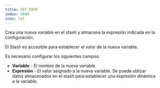 ```yaml
---
title: SET EXPR
index: 5000
icon: let
---
```


Crea una nueva variable en el stash y almacena la expresión indicada en la configuración.

El Stash es accesible para establecer el valor de la nueva variable.

Es necesario configurar los siguientes campos:

- **Variable** - El nombre de la nueva variable.
- **Expresión** - El valor asignado a la nueva variable. Se puede utilizar datos almacenados en el stash para establecer una expresión dinámica a la variable.
